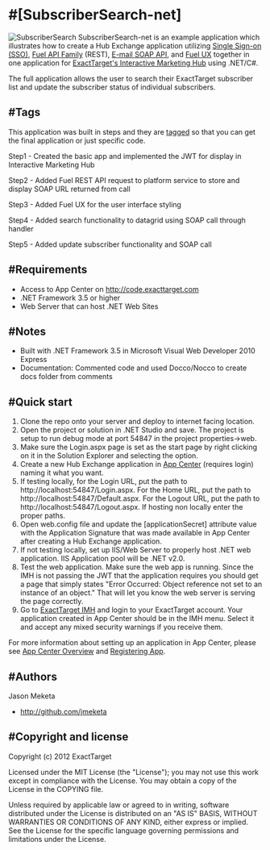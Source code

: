 #[SubscriberSearch-net]
=================
![SubscriberSearch](http://code.exacttarget.com/sites/default/files/pictures/subscribersearch_small.png)
SubscriberSearch-net is an example application which illustrates how to create a Hub Exchange application utilizing [Single Sign-on (SSO)](http://code.exacttarget.com/devcenter/getting-started/hubexchange-apps/sso), [Fuel API Family](http://code.exacttarget.com/devcenter/fuel-api-family) (REST), [E-mail SOAP API](http://docs.code.exacttarget.com/020_Web_Service_Guide), and [Fuel UX](https://github.com/ExactTarget/fuelux) together in one application for [ExactTarget's Interactive Marketing Hub](http://www.exacttarget.com/interactive-marketing-hub.aspx) using .NET/C#. 

The full application allows the user to search their ExactTarget subscriber list and update the subscriber status of individual subscribers. 

#Tags
----------
This application was built in steps and they are [tagged](https://github.com/ExactTarget/SubscriberSearch-net/tags)  so that you can get the final application or just specific code.

Step1 - Created the basic app and implemented the JWT for display in Interactive Marketing Hub

Step2 - Added Fuel REST API request to platform service to store and display SOAP URL returned from call 

Step3 - Added Fuel UX for the user interface styling 

Step4 - Added search functionality to datagrid using SOAP call through handler

Step5 - Added update subscriber functionality and SOAP call  

#Requirements
----------
* Access to App Center on http://code.exacttarget.com
* .NET Framework 3.5 or higher
* Web Server that can host .NET Web Sites

#Notes
----------
* Built with .NET Framework 3.5 in Microsoft Visual Web Developer 2010 Express
* Documentation: Commented code and used Docco/Nocco to create docs folder from comments

#Quick start
-----------

1. Clone the repo onto your server and deploy to internet facing location.
2. Open the project or solution in .NET Studio and save. The project is setup to run debug mode at port 54847 in the project properties->web.
3. Make sure the Login.aspx page is set as the start page by right clicking on it in the Solution Explorer and selecting the option.
4. Create a new Hub Exchange application in [App Center](http://code.exacttarget.com/appcenter) (requires login) naming it what you want. 
5. If testing locally, for the Login URL, put the path to http://localhost:54847/Login.aspx.  For the Home URL, put the path to http://localhost:54847/Default.aspx.  For the Logout URL, put the path to http://localhost:54847/Logout.aspx. If hosting non locally enter the proper paths.
6. Open web.config file and update the [applicationSecret] attribute value with the Application Signature that was made available in App Center after creating a Hub Exchange application. 
7. If not testing locally, set up IIS/Web Server to properly host .NET web application. IIS Application pool will be .NET v2.0.
8. Test the web application. Make sure the web app is running. Since the IMH is not passing the JWT that the application requires you should get a page that simply states "Error Occurred: Object reference not set to an instance of an object." That will let you know the web server is serving the page correctly.
9. Go to [ExactTarget IMH](https://imh.exacttarget.com) and login to your ExactTarget account. Your application created in App Center should be in the IMH menu. Select it and accept any mixed security warnings if you receive them.

For more information about setting up an application in App Center, please see [App Center Overview](http://code.exacttarget.com/devcenter/getting-started/app-center-overview) and [Registering App](http://code.exacttarget.com/devcenter/devcenter/getting-started/app-center-overview/registering-app).

#Authors
-----------
Jason Meketa

* http://github.com/jmeketa

#Copyright and license
-----------

Copyright (c) 2012 ExactTarget

Licensed under the MIT License (the "License"); you may not use this work except in compliance with the License. You may obtain a copy of the License in the COPYING file.

Unless required by applicable law or agreed to in writing, software distributed under the License is distributed on an "AS IS" BASIS, WITHOUT WARRANTIES OR CONDITIONS OF ANY KIND, either express or implied. See the License for the specific language governing permissions and limitations under the License.
